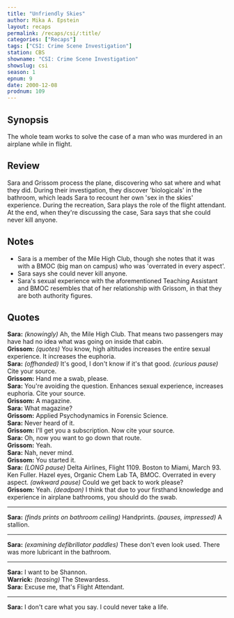 ```yaml
---
title: "Unfriendly Skies"
author: Mika A. Epstein
layout: recaps
permalink: /recaps/csi/:title/
categories: ["Recaps"]
tags: ["CSI: Crime Scene Investigation"]
station: CBS
showname: "CSI: Crime Scene Investigation"
showslug: csi
season: 1
epnum: 9
date: 2000-12-08
prodnum: 109
---
```


## Synopsis

The whole team works to solve the case of a man who was murdered in an airplane while in flight.

## Review

Sara and Grissom process the plane, discovering who sat where and what they did. During their investigation, they discover 'biologicals' in the bathroom, which leads Sara to recount her own 'sex in the skies' experience. During the recreation, Sara plays the role of the flight attendant. At the end, when they're discussing the case, Sara says that she could never kill anyone.

## Notes

* Sara is a member of the Mile High Club, though she notes that it was with a BMOC (big man on campus) who was 'overrated in every aspect'.
* Sara says she could never kill anyone.
* Sara's sexual experience with the aforementioned Teaching Assistant and BMOC resembles that of her relationship with Grissom, in that they are both authority figures.

## Quotes

**Sara:** _(knowingly)_ Ah, the Mile High Club. That means two passengers may have had no idea what was going on inside that cabin.\
**Grissom:** _(quotes)_ You know, high altitudes increases the entire sexual experience. It increases the euphoria.\
**Sara:** _(offhanded)_ It's good, I don't know if it's that good. _(curious pause)_ Cite your source.\
**Grissom:** Hand me a swab, please.\
**Sara:** You're avoiding the question. Enhances sexual experience, increases euphoria. Cite your source.\
**Grissom:** A magazine.\
**Sara:** What magazine?\
**Grissom:** Applied Psychodynamics in Forensic Science.\
**Sara:** Never heard of it.\
**Grissom:** I'll get you a subscription. Now cite your source.\
**Sara:** Oh, now you want to go down that route.\
**Grissom:** Yeah.\
**Sara:** Nah, never mind.\
**Grissom:** You started it.\
**Sara:** _(LONG pause)_ Delta Airlines, Flight 1109. Boston to Miami, March 93. Ken Fuller. Hazel eyes, Organic Chem Lab TA, BMOC. Overrated in every aspect. _(awkward pause)_ Could we get back to work please?\
**Grissom:** Yeah. _(deadpan)_ I think that due to your firsthand knowledge and experience in airplane bathrooms, you should do the swab.

- - -

**Sara:** _(finds prints on bathroom ceiling)_ Handprints. _(pauses, impressed)_ A stallion.

- - -

**Sara:** _(examining defibrillator paddles)_ These don't even look used. There was more lubricant in the bathroom.

- - -

**Sara:** I want to be Shannon.\
**Warrick:** _(teasing)_ The Stewardess.\
**Sara:** Excuse me, that's Flight Attendant.

- - -

**Sara:** I don't care what you say. I could never take a life.
